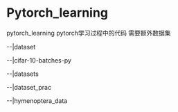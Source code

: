 # Pytorch_learning
pytorch_learning 
pytorch学习过程中的代码
需要额外数据集 

--|dataset


  --|cifar-10-batches-py

  
--|datasets


  --|dataset_prac

  
  --|hymenoptera_data
